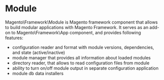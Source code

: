 # Module

Magento\Framework\Module is Magento framework component that allows to build modular applications with Magento Framework. It serves as an add-on to Magento\Framework\App component, and provides following features:

 * configuration reader and format with module versions, dependencies, and state (active/inactive)
 * module manager that provides all information about loaded modules
 * directory reader, that allows to read configuration files from module
 * ability to turn on/off module output in separate configuration application
 * module db data installers